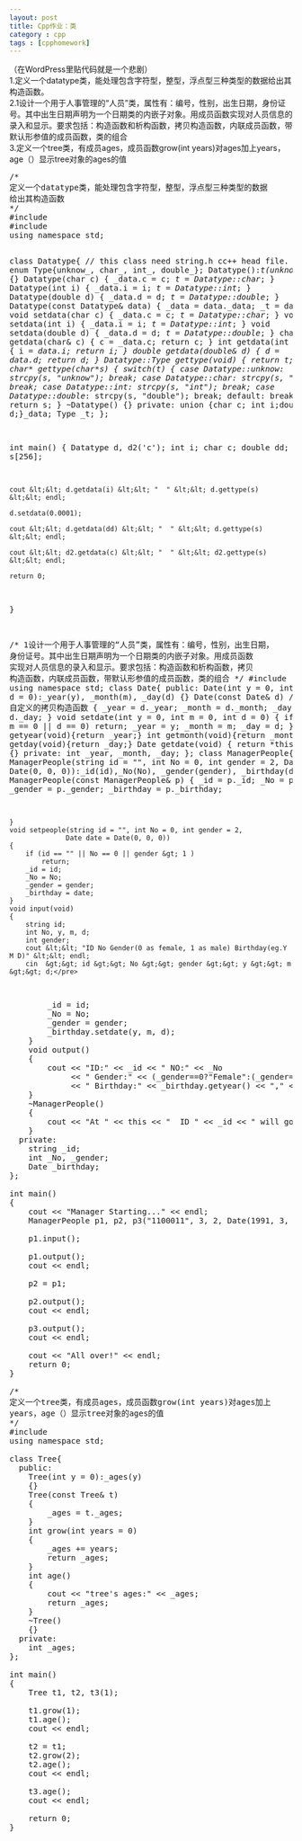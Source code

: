 ```yaml
---
layout: post
title: Cpp作业：类
category : cpp
tags : [cpphomework]
---
```


<div>（在WordPress里贴代码就是一个悲剧）</div>
<div>1.定义一个datatype类，能处理包含字符型，整型，浮点型三种类型的数据给出其构造函数。</div>
<div>2.1设计一个用于人事管理的“人员”类，属性有：编号，性别，出生日期，身份证号。其中出生日期声明为一个日期类的内嵌子对象。用成员函数实现对人员信息的录入和显示。要求包括：构造函数和析构函数，拷贝构造函数，内联成员函数，带默认形参值的成员函数，类的组合</div>
<div>3.定义一个tree类，有成员ages，成员函数grow(int years)对ages加上years，age（）显示tree对象的ages的值</div>
<div><span style="font-family:Georgia, 'Times New Roman', 'Bitstream Charter', Times, serif"><!--more--></span></div>
<pre>/*
定义一个datatype类，能处理包含字符型，整型，浮点型三种类型的数据
给出其构造函数
*/
#include
#include
using namespace std;

class Datatype{ // this class need string.h cc++ head file.
  public:
    enum Type{unknow_, char_, int_, double_};
      Datatype():_t(unknow_)
      {}
      Datatype(char c)
      {
          _data.c = c;
          _t = Datatype::char_;
      }
      Datatype(int i)
      {
          _data.i = i;
          _t = Datatype::int_;
      }
      Datatype(double d)
      {
          _data.d = d;
          _t = Datatype::double_;
      }
      Datatype(const Datatype&amp; data)
      {
          _data = data._data;
          _t = data._t;
      }
      void setdata(char c)
      {
          _data.c = c;
          _t = Datatype::char_;
      }
      void setdata(int i)
      {
          _data.i = i;
          _t = Datatype::int_;
      }
      void setdata(double d)
      {
          _data.d = d;
          _t = Datatype::double_;
      }
      char getdata(char&amp; c)
      {
          c = _data.c;
          return c;
      }
      int getdata(int &amp;i)
      {
          i = _data.i;
          return i;
      }
      double getdata(double&amp; d)
      {
          d = _data.d;
          return d;
      }
      Datatype::Type gettype(void)
      {
          return _t;
      }
      char* gettype(char*s)
      {
          switch(_t)
          {
            case Datatype::unknow_:
              strcpy(s, "unknow");
              break;
            case Datatype::char_:
              strcpy(s, "char");
              break;
            case Datatype::int_:
              strcpy(s, "int");
              break;
            case Datatype::double_:
              strcpy(s, "double");
              break;
            default:
                break;
          }
          return s;
      }
      ~Datatype()
      {}
  private:
    union {char c; int i;double d;}_data;
    Type _t;
};

int main()
{
    Datatype d, d2('c');
    int i;
    char c;
    double dd;
    char s[256];

    cout &lt;&lt; d.getdata(i) &lt;&lt; "  " &lt;&lt; d.gettype(s) &lt;&lt; endl;

    d.setdata(0.0001);

    cout &lt;&lt; d.getdata(dd) &lt;&lt; "  " &lt;&lt; d.gettype(s) &lt;&lt; endl;

    cout &lt;&lt; d2.getdata(c) &lt;&lt; "  " &lt;&lt; d2.gettype(s) &lt;&lt; endl;

    return 0;
}

/*
1设计一个用于人事管理的“人员”类，属性有：编号，性别，出生日期，
身份证号。其中出生日期声明为一个日期类的内嵌子对象。用成员函数
实现对人员信息的录入和显示。要求包括：构造函数和析构函数，拷贝
构造函数，内联成员函数，带默认形参值的成员函数，类的组合
*/
#include
using namespace std;
class Date{
  public:
    Date(int y = 0, int m = 0, int d = 0):_year(y), _month(m), _day(d)
    {}
    Date(const Date&amp; d) // 自定义的拷贝构造函数
    {
        _year = d._year;
        _month = d._month;
        _day = d._day;
    }
    void setdate(int y = 0, int m = 0, int d = 0)
    {
        if (y == 0 || m == 0 || d == 0)
            return;
         _year = y;
        _month = m;
        _day = d;
    }
    int getyear(void){return _year;}
    int getmonth(void){return _month;}
    int getday(void){return _day;}
    Date getdate(void)
    {
        return *this;
    }
    ~Date()
    {}
  private:
    int _year, _month, _day;
};
class ManagerPeople{
  public:
    ManagerPeople(string id = "", int No = 0, int gender = 2,
                  Date date = Date(0, 0, 0)):_id(id),_No(No), _gender(gender), _birthday(date)
    {
    }
    ManagerPeople(const ManagerPeople&amp; p)
    {
        _id = p._id;
        _No = p._No;
        _gender = p._gender;
        _birthday = p._birthday;

    }
    void setpeople(string id = "", int No = 0, int gender = 2,
                  Date date = Date(0, 0, 0))
    {
        if (id == "" || No == 0 || gender &gt; 1 )
            return;
        _id = id;
        _No = No;
        _gender = gender;
        _birthday = date;
    }
    void input(void)
    {
        string id;
        int No, y, m, d;
        int gender;
        cout &lt;&lt; "ID No Gender(0 as female, 1 as male) Birthday(eg.Y M D)" &lt;&lt; endl;
        cin  &gt;&gt; id &gt;&gt; No &gt;&gt; gender &gt;&gt; y &gt;&gt; m &gt;&gt; d;</pre>
<pre>        _id = id;
        _No = No;
        _gender = gender;
        _birthday.setdate(y, m, d);
    }
    void output()
    {
        cout &lt;&lt; "ID:" &lt;&lt; _id &lt;&lt; " NO:" &lt;&lt; _No
             &lt;&lt; " Gender:" &lt;&lt; (_gender==0?"Female":(_gender==1?"Male":"Unkonw Gender!"))
             &lt;&lt; " Birthday:" &lt;&lt; _birthday.getyear() &lt;&lt; "," &lt;&lt; _birthday.getmonth() &lt;&lt; "," &lt;&lt; _birthday.getday();
    }
    ~ManagerPeople()
    {
        cout &lt;&lt; "At " &lt;&lt; this &lt;&lt; "  ID " &lt;&lt; _id &lt;&lt; " will gone." &lt;&lt; endl;
    }
  private:
    string _id;
    int _No, _gender;
    Date _birthday;
};

int main()
{
    cout &lt;&lt; "Manager Starting..." &lt;&lt; endl;
    ManagerPeople p1, p2, p3("1100011", 3, 2, Date(1991, 3, 5));

    p1.input();

    p1.output();
    cout &lt;&lt; endl;

    p2 = p1;

    p2.output();
    cout &lt;&lt; endl;

    p3.output();
    cout &lt;&lt; endl;

    cout &lt;&lt; "All over!" &lt;&lt; endl;
    return 0;
}

/*
定义一个tree类，有成员ages，成员函数grow(int years)对ages加上
years，age（）显示tree对象的ages的值
*/
#include
using namespace std;

class Tree{
  public:
    Tree(int y = 0):_ages(y)
    {}
    Tree(const Tree&amp; t)
    {
        _ages = t._ages;
    }
    int grow(int years = 0)
    {
        _ages += years;
        return _ages;
    }
    int age()
    {
        cout &lt;&lt; "tree's ages:" &lt;&lt; _ages;
        return _ages;
    }
    ~Tree()
    {}
  private:
    int _ages;
};

int main()
{
    Tree t1, t2, t3(1);

    t1.grow(1);
    t1.age();
    cout &lt;&lt; endl;

    t2 = t1;
    t2.grow(2);
    t2.age();
    cout &lt;&lt; endl;

    t3.age();
    cout &lt;&lt; endl;

    return 0;
}</pre>
